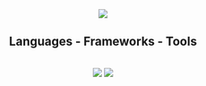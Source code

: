 <div align="center"> 
  <a href="www.linkedin.com/in/davi-corbellini" target="_blank">
    <img src="https://img.shields.io/badge/LinkedIn-0077B5?style=for-the-badge&logo=linkedin&logoColor=white" target="_blank" />
  </a>
</div>

<h2 align="center">Languages - Frameworks - Tools</h2>
<br/>
<div align="center">
  <img src="https://skillicons.dev/icons?i=vscode,git,html,css,figma,vuejs,react,bootstrap,tailwind" />
  <img src="https://skillicons.dev/icons?i=php,laravel,java,spring,javascript,nodejs,typescript,c,firebase,mongodb,mysql,postgresql" /><br>
</div>
